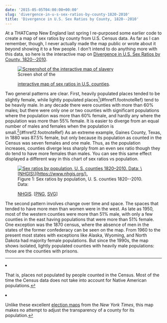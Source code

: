 ```yaml
---
date: '2015-05-05T04:00:00+00:00'
slug: 'divergence-in-u-s-sex-ratios-by-county-1820-2010'
title: 'Divergence in U.S. Sex Ratios by County, 1820--2010'
---
```


At a THATCamp New England last spring I re-purposed some earlier code to create a map of sex ratios by county from U.S. Census data. As far as I can remember, though, I never actually made the map public or wrote about it beyond showing it to a few people. I don't intend to do anything more with this data, so here is the interactive map on [Divergence in U.S. Sex Ratios by County, 1820--2010](http://lincolnmullen.com/projects/sex-ratios/).

<figure id="figure-screenshot">
<a onclick="ga('send', 'event', { 'eventCategory': 'Visualization', 'eventAction': 'View', 'eventLabel': 'sex-ratios/visualization-screenshot'});" href='http://lincolnmullen.com/projects/sex-ratios/'><img src='/figures/sex-ratios/visualization-screenshot.png' alt='Screenshot of the interactive map of slavery'></a>
<figcaption>
Screen shot of the

<a onclick="ga(&#39;send&#39;, &#39;event&#39;, { &#39;eventCategory&#39;: &#39;Visualization&#39;, 
&#39;eventAction&#39;: &#39;View&#39;, &#39;eventLabel&#39;: 
&#39;sex-ratios/visualization-screenshot&#39;});" 
href="http://lincolnmullen.com/projects/sex-ratios/">interactive map of sex ratios in U.S. counties</a>.

</figcaption>
</figure>

Two general patterns are clear. First, heavily populated places tended to be slightly female, while lightly populated places[<sup>1</sup>](#fn1){\#fnref1.footnoteRef} tend to be heavily male. In any decade there were counties with more than 60% males; but there were only one or two counties with significant populations where the population was more than 60% female, and hardly any where the population was more than 55% female. It is easier to diverge from an equal number of males and females when the population is small.[<sup>2</sup>](#fn2){\#fnref2.footnoteRef} As an extreme example, Gaines County, Texas, in 1880 was 87.5% female, but only because its population as counted in the Census was seven females and one male. Thus, as the population increases, counties diverge less sharply from an even sex ratio though they do tend to have more females than males. You can see this same effect displayed a different way in this chart of sex ratios vs population.
<figure id="figure-1">
<a onclick="ga('send', 'event', { 'eventCategory': 'Figure', 'eventAction': 'View', 'eventLabel': 'sex-ratios/ratio-vs-population'});" href='/figures/sex-ratios/ratio-vs-population.png'><img src='/figures/sex-ratios/ratio-vs-population.png' alt='Sex ratios by population, U. S. counties 1820–2010. Data: \[NHGIS\](https://www.nhgis.org/).'></a>
<figcaption>
Figure 1: Sex ratios by population, U. S. counties 1820--2010. Data:

[NHGIS](https://www.nhgis.org/). \[<a onclick="ga(&#39;send&#39;, &#39;event&#39;, { &#39;eventCategory&#39;: &#39;Figure&#39;, &#39;eventAction&#39;: &#39;View&#39;, &#39;eventLabel&#39;: &#39;sex-ratios/ratio-vs-population&#39;});" href="/figures/sex-ratios/ratio-vs-population.png">PNG</a>, <a onclick="ga(&#39;send&#39;, &#39;event&#39;, { &#39;eventCategory&#39;: &#39;Figure&#39;, &#39;eventAction&#39;: &#39;View&#39;, &#39;eventLabel&#39;: &#39;sex-ratios/ratio-vs-population&#39;});" href="/figures/sex-ratios/ratio-vs-population.svg">SVG</a>\]

</figcaption>
</figure>
The second pattern involves change over time and space. The spaces that tended to have more men than women were in the west. As late as 1950, most of the western counties were more than 51% male, with only a few counties in the east having populations that were more than 51% female. One exception was the 1870 census, where the absence of men in the states of the former confederacy can be seen on the map. From 1960 to the present most states with exceptions like Alaska, Wyoming, and North Dakota had majority female populations. But since the 1990s, the map shows isolated, lightly populated counties with heavily male populations: those are the counties with prisons.
<section class="footnotes">

------------------------------------------------------------------------

<li id="fn1">
<p>
That is, places not populated by people counted in the Census. Most of the time the Census data does not take into account for Native American populations.<a href="#fnref1">↩</a>
</p>
</li>
<li id="fn2">
<p>
Unlike these excellent <a href="http://www.nytimes.com/interactive/2014/11/04/upshot/senate-maps.html">election maps</a> from the <em>New York Times</em>, this map makes no attempt to adjust the transparency of a county for its population.<a href="#fnref2">↩</a>
</p>
</li>
</section>
